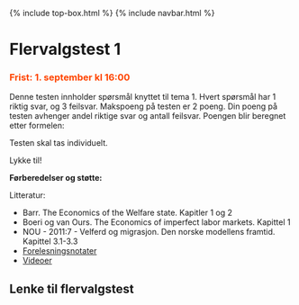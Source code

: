 {% include top-box.html %} <!-- Kode for å inkludere boksen på toppen av siden. Se _config.yml for å gjøre endringer. -->
{% include navbar.html %} <!-- Kode for navigasjonsmeny. Se navbar.html for å gjøre endringer. -->
<!-- Gjør endringer under her -->

# Flervalgstest 1

### <span style="color:OrangeRed;"> Frist: 1. september kl 16:00 </span>

Denne testen innholder spørsmål knyttet til tema 1. Hvert spørsmål har 1 riktig svar, og 3 feilsvar.
Makspoeng på testen er 2 poeng. Din poeng på testen avhenger andel riktige svar og antall feilsvar. Poengen blir beregnet etter formelen:

Testen skal tas individuelt. 

Lykke til!

**Førberedelser og støtte:**

Litteratur:

- Barr. The Economics of the Welfare state. Kapitler 1 og 2
- Boeri og van Ours. The Economics of imperfect labor markets. Kapittel 1
- NOU - 2011:7 - Velferd og migrasjon. Den norske modellens framtid. Kapittel 3.1-3.3
- [Forelesningsnotater](forelesninger.md#f_t1)
- [Videoer](video.md#v_t1)

 ## Lenke til flervalgstest
